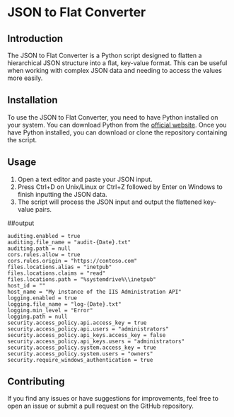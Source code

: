 # JSON to Flat Converter

## Introduction
The JSON to Flat Converter is a Python script designed to flatten a hierarchical JSON structure into a flat, key-value format. This can be useful when working with complex JSON data and needing to access the values more easily.

## Installation
To use the JSON to Flat Converter, you need to have Python installed on your system. You can download Python from the [official website](https://www.python.org/downloads/). Once you have Python installed, you can download or clone the repository containing the script.

## Usage
1. Open a text editor and paste your JSON input.
2. Press Ctrl+D on Unix/Linux or Ctrl+Z followed by Enter on Windows to finish inputting the JSON data.
3. The script will process the JSON input and output the flattened key-value pairs.

##output
```
auditing.enabled = true
auditing.file_name = "audit-{Date}.txt"
auditing.path = null
cors.rules.allow = true
cors.rules.origin = "https://contoso.com"
files.locations.alias = "inetpub"
files.locations.claims = "read"
files.locations.path = "%systemdrive%\\inetpub"
host_id = ""
host_name = "My instance of the IIS Administration API"
logging.enabled = true
logging.file_name = "log-{Date}.txt"
logging.min_level = "Error"
logging.path = null
security.access_policy.api.access_key = true
security.access_policy.api.users = "administrators"
security.access_policy.api_keys.access_key = false
security.access_policy.api_keys.users = "administrators"
security.access_policy.system.access_key = true
security.access_policy.system.users = "owners"
security.require_windows_authentication = true
```
## Contributing
If you find any issues or have suggestions for improvements, feel free to open an issue or submit a pull request on the GitHub repository.

